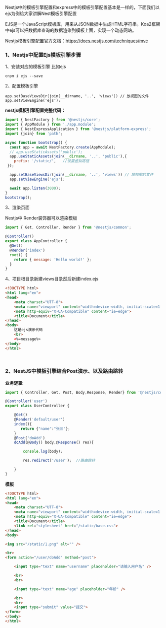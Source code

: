 Nestjs中的模板引擎配置和express中的模板引擎配置基本是一样的，下面我们以ejs为例给大家讲解Nest模板引擎配置

EJS是一个JavaScript模板库，用来从JSON数据中生成HTML字符串。Koa2框架中ejs可以把数据库查询的数据渲染到模板上面，实现一个动态网站。

Nestjs模板引擎配置官方文档：https://docs.nestjs.com/techniques/mvc



### 1、Nestjs中配置Ejs模板引擎步骤

1、安装对应的模板引擎 比如ejs

```
cnpm i ejs --save
```

2、配置模板引擎

```
app.setBaseViewsDir(join(__dirname, '..', 'views')) // 放视图的文件
app.setViewEngine('ejs');	
```

**nestjs模板引擎配置完整代码：**

```javascript
import { NestFactory } from '@nestjs/core';
import { AppModule } from './app.module';
import { NestExpressApplication } from '@nestjs/platform-express';
import {join} from 'path';

async function bootstrap() {
  const app = await NestFactory.create(AppModule);
  // app.useStaticAssets('public'); 
  app.useStaticAssets(join(__dirname, '..', 'public'),{
    prefix: '/static/',   //设置虚拟路径
 }); 

  app.setBaseViewsDir(join(__dirname, '..', 'views')) // 放视图的文件
  app.setViewEngine('ejs');

  await app.listen(3000);
}
bootstrap();
```

3、渲染页面

Nestjs中 Render装饰器可以渲染模板

```javascript
import { Get, Controller, Render } from '@nestjs/common';

@Controller()
export class AppController {
  @Get()
  @Render('index')
  root() {
    return { message: 'Hello world!' };
  }
}
```

4、项目根目录新建views目录然后新建index.ejs

```html
<!DOCTYPE html>
<html lang="en">
<head>
    <meta charset="UTF-8">
    <meta name="viewport" content="width=device-width, initial-scale=1.0">
    <meta http-equiv="X-UA-Compatible" content="ie=edge">
    <title>Document</title>
</head>
<body>
    这是ejs演示代码
    <br>    
    <%=message%>
</body>
</html>
	
	
```

### 2、NestJS中模板引擎结合Post演示、以及路由跳转

**业务逻辑**

```javascript
import { Controller, Get, Post, Body,Response, Render} from '@nestjs/common';

@Controller('user')
export class UserController {

    @Get()
    @Render('default/user')
    index(){
       return {"name":"张三"};
    }
    @Post('doAdd')
    doAdd(@Body() body,@Response() res){

        console.log(body);

        res.redirect('/user');  //路由跳转        

    }    
}
```

**模板**

```html
<!DOCTYPE html>
<html lang="en">
<head>
    <meta charset="UTF-8">
    <meta name="viewport" content="width=device-width, initial-scale=1.0">
    <meta http-equiv="X-UA-Compatible" content="ie=edge">
    <title>Document</title>
    <link rel="stylesheet" href="/static/base.css">
</head>
<body>

<img src="/static/1.png" alt="" />

<br>
<form action="/user/doAdd" method="post">

    <input type="text" name="username" placeholder="请输入用户名" />

    <br>
    <br>

    <input type="text" name="age" placeholder="年龄" />

    <br>
    <br>
    <input type="submit" value="提交">
</form>
</body>
</html>
	
```